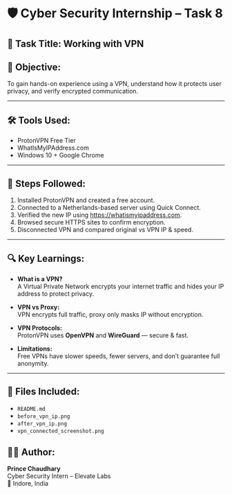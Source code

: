 # 🛡️ Cyber Security Internship – Task 8

## 📌 Task Title: Working with VPN

## 🎯 Objective:
To gain hands-on experience using a VPN, understand how it protects user privacy, and verify encrypted communication.

---

## 🛠 Tools Used:
- ProtonVPN Free Tier
- WhatIsMyIPAddress.com
- Windows 10 + Google Chrome

---

## 🔁 Steps Followed:

1. Installed ProtonVPN and created a free account.
2. Connected to a Netherlands-based server using Quick Connect.
3. Verified the new IP using https://whatismyipaddress.com.
4. Browsed secure HTTPS sites to confirm encryption.
5. Disconnected VPN and compared original vs VPN IP & speed.

---

## 🔍 Key Learnings:

- **What is a VPN?**  
  A Virtual Private Network encrypts your internet traffic and hides your IP address to protect privacy.

- **VPN vs Proxy:**  
  VPN encrypts full traffic, proxy only masks IP without encryption.

- **VPN Protocols:**  
  ProtonVPN uses **OpenVPN** and **WireGuard** — secure & fast.

- **Limitations:**  
  Free VPNs have slower speeds, fewer servers, and don’t guarantee full anonymity.

---

## 📁 Files Included:
- `README.md`
- `before_vpn_ip.png`
- `after_vpn_ip.png`
- `vpn_connected_screenshot.png`



## 👨‍💻 Author:
**Prince Chaudhary**  
Cyber Security Intern – Elevate Labs  
📍 Indore, India

